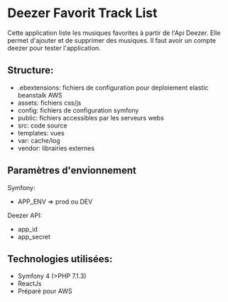 Deezer Favorit Track List
========================

Cette application liste les musiques favorites à partir de l'Api Deezer. Elle permet d'ajouter et de supprimer des musiques.
Il faut avoir un compte deezer pour tester l'application.

Structure:
--------------
  * .ebextensions: fichiers de configuration pour deploiement elastic beanstalk AWS
  * assets: fichiers css/js
  * config: fichiers de configuration symfony
  * public: fichiers accessibles par les serveurs webs
  * src: code source
  * templates: vues
  * var: cache/log
  * vendor: librairies externes


Paramètres d'envionnement
--------------

Symfony:
  * APP_ENV => prod ou DEV

Deezer API:
  * app_id
  * app_secret


Technologies utilisées:
--------------
  * Symfony 4 (>PHP 7.1.3)
  * ReactJs
  * Préparé pour AWS
